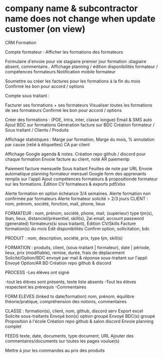 # company name & subcontractor name does not change when update customer (on view)



CRM Formation

Compte formateur :
Afficher les formations des formateurs

Formulaire d'envoie pour vie stagiaire premier
jour formation :stagiaire absent, commentaire..
Affichage planning / édition disponibilités
formateur / compétences formateurs
Notification mobile formateur


Soumettre ou créer les factures pour les
formations à la fin du mois
Confirmé les bon pour accord / options

Compte sous traitant :

Facturer ses formations + ses formateurs
Visualiser toutes les formations de ses
formateurs
Confirmé les bon pour accord / options

Créer des formations : (POE, Intra, inter, classe longue)
Email & SMS auto
Ajout BDC sur formations
Génération facture sur BDC
Création formateur / Sous traitant / Clients / Produits

Affichage statistiques :
Marge par formation, Marge du mois, % annulation par cause (relié à étiquettes)
CA par client

Affichage Google agenda & notes.
Création repo github / discord pour chaque formation
Envoie facture au client, noté AR paiementp

Paiement facture mensuelle Sous traitant
Feuilles de note par URL
Envoie automatique planning formateur mensuel
Google form des apprenants remplis sur l'appli
Ajout compétences formateurs & propositionde formateur sur les formations.
Édition CV formateurs & exports pdf/xlsx



Alerte formation en option échéance 3/4 semaines.
Alerte formation non confirmée par formateurs
Alerte formateur solicité > 2/3 jours
CLIENT :
nom, prénom, société, fonction, mail, phone, lieux

FORMATEUR :
nom, prénom, société, phone, mail, (supérieur)
type tjm(s), iban, lieux, distanciel/présentiel, skill(s), 2ai email, account password (generated)
formateurs(si sous traitant),
Édition CV/Skills
Facture formation(s) du mois
Édit disponibilités
Confirm option, sollicitation, bdc

PRODUIT :
nom, description, société, prix, type tjm, skill(s)

FORMATION :
produits, client, (sous-traitant | formateur), date | période, lieux, prix (modifiable), remise, durée, frais de déplacement
Solicité/Option/BDC envoyé par mail & réponse sous-traitant sur l'appli
Envoyé Option/AR BD
Création repo github & discord

PROCESS
-Les élèves ont signé

-tout les élèves sont présents, texte liste absents
-Tout les élèves respectent les prérequis
-Commentaires

FORM ELEVES (linked to date/formation)
nom, prénom, équilibre théorie/pratique, compréhension des notions, commentaires

CLASSE :
formation(s), client, nom, github, discord serv
Export excel
Solicite sous-traitants
Envoyé bon(s) option groupé
Envoyé BDC(s) groupé
Proposition à l'école
Création repo github & salon discord
Envoie planning complet

FEEDS
texte, date, documents, type document, URL
Ajouter des commentaires/documents sur toutes les pages voulue(s)

Mettre à jour les commandes au prix des produits
